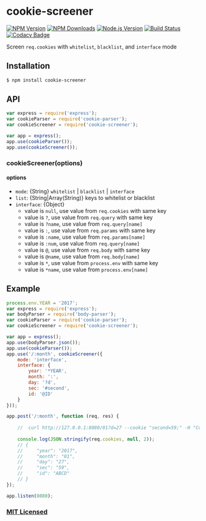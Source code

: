 # cookie-screener

[![NPM Version][npm-image]][npmjs-url]
[![NPM Downloads][downloads-image]][npmjs-url]
[![Node.js Version][node-version-image]][node-version-url]
[![Build Status][travis-image]][travis-url]
[![Codacy Badge](https://api.codacy.com/project/badge/Coverage/895ba3cda0954f019f1b6e85af51dd8a)](https://www.codacy.com/app/bgjehu/cookie-screener?utm_source=github.com&utm_medium=referral&utm_content=bgjehu/cookie-screener&utm_campaign=Badge_Coverage)

Screen `req.cookies` with `whitelist`, `blacklist`, and `interface` mode

## Installation

```sh
$ npm install cookie-screener
```

## API

```js
var express = require('express');
var cookieParser = require('cookie-parser');
var cookieScreener = require('cookie-screener');

var app = express();
app.use(cookieParser());
app.use(cookieScreener());
```

### cookieScreener(options)

#### options
- `mode`: {String} `whitelist` | `blacklist` | `interface` 
- `list`: {String|Array(String)} keys to whitelist or blacklist
- `interface`: {Object}
  - value is `null`, use value from `req.cookies` with same key
  - value is `?`, use value from `req.query` with same key
  - value is `?name`, use value from `req.query[name]`
  - value is `:`, use value from `req.params` with same key
  - value is `:name`, use value from `req.params[name]`
  - value is `:num`, use value from `req.query[name]`
  - value is `@`, use value from `req.body` with same key
  - value is `@name`, use value from `req.body[name]`
  - value is `*`, use value from `process.env` with same key
  - value is `*name`, use value from `process.env[name]`

## Example

```js
process.env.YEAR = '2017';
var express = require('express');
var bodyParser = require('body-parser');
var cookieParser = require('cookie-parser');
var cookieScreener = require('cookie-screener');

var app = express();
app.use(bodyParser.json());
app.use(cookieParser());
app.use('/:month', cookieScreener({
    mode: 'interface',
    interface: {
        year: '*YEAR',
        month: ':',
        day: '?d',
        sec: '#second',
        id: '@ID'
    }
}));

app.post('/:month', function (req, res) {
    
    //  curl http://127.0.0.1:8080/01?d=27 --cookie "second=59;" -H "Content-Type: application/json" -X POST -d '{"ID" : "ABCD"}'
    
    console.log(JSON.stringify(req.cookies, null, 2));
    // {
    //     "year": "2017",
    //     "month": "01",
    //     "day": "27",
    //     "sec": "59",
    //     "id": "ABCD"
    // }
});

app.listen(8080);
```

### [MIT Licensed](LICENSE)

[npm-image]: https://img.shields.io/npm/v/cookie-screener.svg
[npmjs-url]: https://npmjs.org/package/cookie-screener
[downloads-image]: https://img.shields.io/npm/dm/cookie-screener.svg
[node-version-image]: https://img.shields.io/node/v/cookie-screener.svg
[node-version-url]: https://nodejs.org/en/download
[travis-image]: https://img.shields.io/travis/bgjehu/cookie-screener/master.svg
[travis-url]: https://travis-ci.org/bgjehu/cookie-screener
